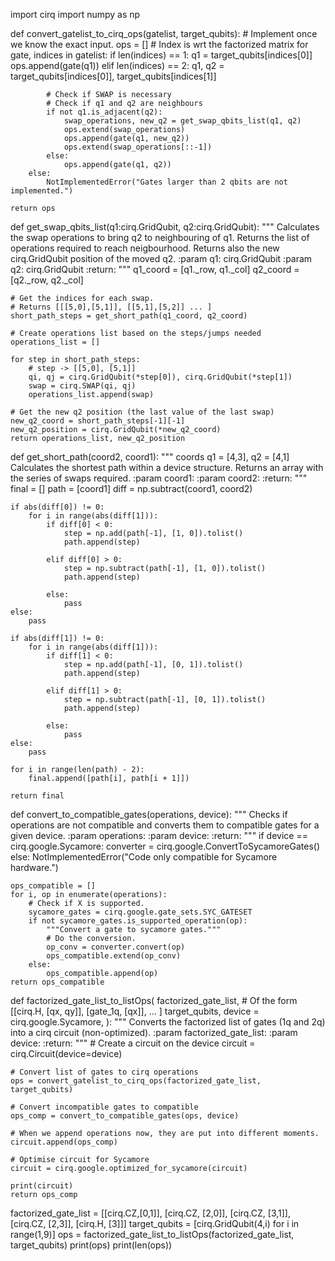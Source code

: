 import cirq
import numpy as np

def convert_gatelist_to_cirq_ops(gatelist, target_qubits):
    # Implement once we know the exact input.
    ops = []
    # Index is wrt the factorized matrix
    for gate, indices in gatelist:
        if len(indices) == 1:
            q1 = target_qubits[indices[0]]
            ops.append(gate(q1))
        elif len(indices) == 2:
            q1, q2 = target_qubits[indices[0]], target_qubits[indices[1]]

            # Check if SWAP is necessary
            # Check if q1 and q2 are neighbours
            if not q1.is_adjacent(q2):
                swap_operations, new_q2 = get_swap_qbits_list(q1, q2)
                ops.extend(swap_operations)
                ops.append(gate(q1, new_q2))
                ops.extend(swap_operations[::-1])
            else:
                ops.append(gate(q1, q2))
        else:
            NotImplementedError("Gates larger than 2 qbits are not implemented.")

    return ops

def get_swap_qbits_list(q1:cirq.GridQubit, q2:cirq.GridQubit):
    """
    Calculates the swap operations to bring q2 to neighbouring of q1.
    Returns the list of operations required to reach neigbourhood.
    Returns also the new cirq.GridQubit position of the moved q2.
    :param q1: cirq.GridQubit
    :param q2: cirq.GridQubit
    :return:
    """
    q1_coord = [q1._row, q1._col]
    q2_coord = [q2._row, q2._col]

    # Get the indices for each swap.
    # Returns [[[5,0],[5,1]], [[5,1],[5,2]] ... ]
    short_path_steps = get_short_path(q1_coord, q2_coord)

    # Create operations list based on the steps/jumps needed
    operations_list = []

    for step in short_path_steps:
        # step -> [[5,0], [5,1]]
        qi, qj = cirq.GridQubit(*step[0]), cirq.GridQubit(*step[1])
        swap = cirq.SWAP(qi, qj)
        operations_list.append(swap)

    # Get the new q2 position (the last value of the last swap)
    new_q2_coord = short_path_steps[-1][-1]
    new_q2_position = cirq.GridQubit(*new_q2_coord)
    return operations_list, new_q2_position


def get_short_path(coord2, coord1):
    """
    coords q1 = [4,3],    q2 = [4,1]
    Calculates the shortest path within a device structure.
    Returns an array with the series of swaps required.
    :param coord1:
    :param coord2:
    :return:
    """
    final = []
    path = [coord1]
    diff = np.subtract(coord1, coord2)

    if abs(diff[0]) != 0:
        for i in range(abs(diff[1])):
            if diff[0] < 0:
                step = np.add(path[-1], [1, 0]).tolist()
                path.append(step)

            elif diff[0] > 0:
                step = np.subtract(path[-1], [1, 0]).tolist()
                path.append(step)

            else:
                pass
    else:
        pass

    if abs(diff[1]) != 0:
        for i in range(abs(diff[1])):
            if diff[1] < 0:
                step = np.add(path[-1], [0, 1]).tolist()
                path.append(step)

            elif diff[1] > 0:
                step = np.subtract(path[-1], [0, 1]).tolist()
                path.append(step)

            else:
                pass
    else:
        pass

    for i in range(len(path) - 2):
        final.append([path[i], path[i + 1]])

    return final


def convert_to_compatible_gates(operations, device):
    """
    Checks if operations are not compatible and converts
    them to compatible gates for a given device.
    :param operations:
    :param device:
    :return:
    """
    if device == cirq.google.Sycamore:
        converter = cirq.google.ConvertToSycamoreGates()
    else:
        NotImplementedError("Code only compatible for Sycamore hardware.")

    ops_compatible = []
    for i, op in enumerate(operations):
        # Check if X is supported.
        sycamore_gates = cirq.google.gate_sets.SYC_GATESET
        if not sycamore_gates.is_supported_operation(op):
            """Convert a gate to sycamore gates."""
            # Do the conversion.
            op_conv = converter.convert(op)
            ops_compatible.extend(op_conv)
        else:
            ops_compatible.append(op)
    return ops_compatible


def factorized_gate_list_to_listOps(
        factorized_gate_list,
        # Of the form [[cirq.H, [qx, qy]], [gate_1q, [qx]], ... ]
        target_qubits,
        device = cirq.google.Sycamore,
):
    """
    Converts the factorized list of gates (1q and 2q) into a cirq circuit (non-optimized).
    :param factorized_gate_list:
    :param device:
    :return:
    """
    # Create a circuit on the device
    circuit = cirq.Circuit(device=device)

    # Convert list of gates to cirq operations
    ops = convert_gatelist_to_cirq_ops(factorized_gate_list, target_qubits)

    # Convert incompatible gates to compatible
    ops_comp = convert_to_compatible_gates(ops, device)

    # When we append operations now, they are put into different moments.
    circuit.append(ops_comp)

    # Optimise circuit for Sycamore
    circuit = cirq.google.optimized_for_sycamore(circuit)

    print(circuit)
    return ops_comp



factorized_gate_list = [[cirq.CZ,[0,1]], [cirq.CZ, [2,0]],
                        [cirq.CZ, [3,1]], [cirq.CZ, [2,3]], [cirq.H, [3]]]
target_qubits = [cirq.GridQubit(4,i) for i in range(1,9)]
ops = factorized_gate_list_to_listOps(factorized_gate_list, target_qubits)
print(ops)
print(len(ops))
